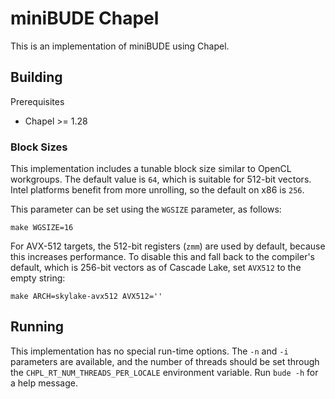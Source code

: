 # miniBUDE Chapel

This is an implementation of miniBUDE using Chapel.

## Building

Prerequisites

 * Chapel >= 1.28

### Block Sizes

This implementation includes a tunable block size similar to OpenCL workgroups.
The default value is `64`, which is suitable for 512-bit vectors.
Intel platforms benefit from more unrolling, so the default on x86 is `256`.

This parameter can be set using the `WGSIZE` parameter, as follows:

    make WGSIZE=16

For AVX-512 targets, the 512-bit registers (`zmm`) are used by default, because this increases performance.
To disable this and fall back to the compiler's default, which is 256-bit vectors as of Cascade Lake, set `AVX512` to the empty string:

    make ARCH=skylake-avx512 AVX512=''


## Running

This implementation has no special run-time options.
The `-n` and `-i` parameters are available, and the number of threads should be set through the `CHPL_RT_NUM_THREADS_PER_LOCALE` environment variable.
Run `bude -h` for a help message.
